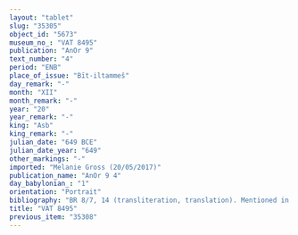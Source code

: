 ```yaml
---
layout: "tablet"
slug: "35305"
object_id: "5673"
museum_no_: "VAT 8495"
publication: "AnOr 9"
text_number: "4"
period: "ENB"
place_of_issue: "Bīt-iltammeš"
day_remark: "-"
month: "XII"
month_remark: "-"
year: "20"
year_remark: "-"
king: "Asb"
king_remark: "-"
julian_date: "649 BCE"
julian_date_year: "649"
other_markings: "-"
imported: "Melanie Gross (20/05/2017)"
publication_name: "AnOr 9 4"
day_babylonian_: "1"
orientation: "Portrait"
bibliography: "BR 8/7, 14 (transliteration, translation). Mentioned in Nielsen 2011: 164, fn. 38. "
title: "VAT 8495"
previous_item: "35308"
---
```

